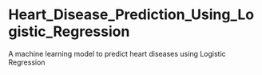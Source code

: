 # Heart_Disease_Prediction_Using_Logistic_Regression
A machine learning model to predict heart diseases using Logistic Regression
